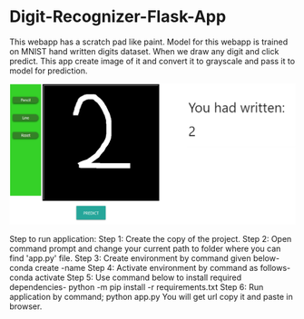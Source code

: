 # Digit-Recognizer-Flask-App
This webapp has a scratch pad like paint. Model for this webapp is trained on MNIST hand written digits dataset. When we draw any digit and click predict. This app create image of it and convert it to grayscale and pass it to model for prediction.

![alt text](https://github.com/Piyushvingale/Digit-Recognizer-Flask-App/blob/main/digitrecognizer.PNG)

Step to run application:
Step 1:	Create the copy of the project.
Step 2: Open command prompt and change your current path 
to folder where you can find 'app.py' file.
Step 3: Create environment by command given below-
conda create -name <environment name>
Step 4: Activate environment by command as follows-
conda activate <environment name>
Step 5: Use command below to install required dependencies-
python -m pip install -r requirements.txt
Step 6: Run application by command;
python app.py
You will get url copy it and paste in browser.
